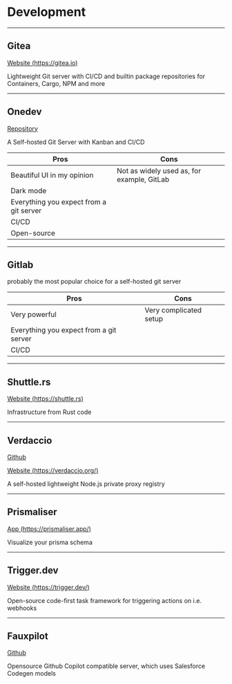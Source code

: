 # Development

---

## Gitea

[Website (https://gitea.io)](https://gitea.io)

Lightweight Git server with CI/CD and builtin package repositories for Containers, Cargo, NPM and more

---

## Onedev

[Repository](https://code.onedev.io/onedev/server)

A Self-hosted Git Server with Kanban and CI/CD

| Pros                                    | Cons                                       |
| --------------------------------------- | ------------------------------------------ |
| Beautiful UI in my opinion              | Not as widely used as, for example, GitLab |
| Dark mode                               |                                            |
| Everything you expect from a git server |                                            |
| CI/CD                                   |                                            |
| Open-source                             |                                            |

---

## Gitlab

probably the most popular choice for a self-hosted git server

| Pros                                    | Cons                   |
| --------------------------------------- | ---------------------- |
| Very powerful                           | Very complicated setup |
| Everything you expect from a git server |                        |
| CI/CD                                   |                        |

---

## Shuttle.rs

[Website (https://shuttle.rs)](https://shuttle.rs)

Infrastructure from Rust code

---

## Verdaccio

[Github](https://github.com/verdaccio/verdaccio)

[Website (https://verdaccio.org/)](https://verdaccio.org/)

A self-hosted lightweight Node.js private proxy registry

---

## Prismaliser

[App (https://prismaliser.app/)](https://prismaliser.app/)

Visualize your prisma schema

---

## Trigger.dev

[Website (https://trigger.dev/)](https://trigger.dev/)

Open-source code-first task framework for triggering actions on i.e. webhooks

---

## Fauxpilot

[Github](https://github.com/fauxpilot/fauxpilot)

Opensource Github Copilot compatible server, which uses Salesforce Codegen models
